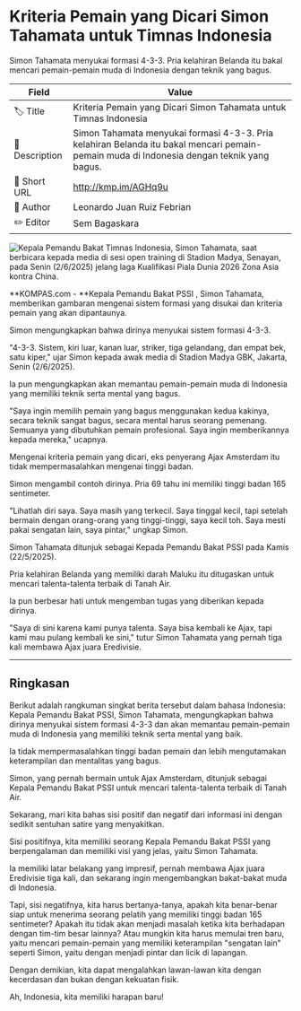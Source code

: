 # Kriteria Pemain yang Dicari Simon Tahamata untuk Timnas Indonesia

Simon Tahamata menyukai formasi 4-3-3. Pria kelahiran Belanda itu bakal mencari pemain-pemain muda di Indonesia dengan teknik yang bagus.

| Field         | Value                                                       |
|---------------|-------------------------------------------------------------|
| 🏷️ Title       | Kriteria Pemain yang Dicari Simon Tahamata untuk Timnas Indonesia |
| 📝 Description | Simon Tahamata menyukai formasi 4-3-3. Pria kelahiran Belanda itu bakal mencari pemain-pemain muda di Indonesia dengan teknik yang bagus. |
| 🔗 Short URL   | http://kmp.im/AGHq9u |
| 👤 Author      | Leonardo Juan Ruiz Febrian |
| ✏️ Editor      | Sem Bagaskara |

![Kepala Pemandu Bakat Timnas Indonesia, Simon Tahamata, saat berbicara kepada media di sesi open training di Stadion Madya, Senayan, pada Senin (2/6/2025) jelang laga Kualifikasi Piala Dunia 2026 Zona Asia kontra China.](https://asset.kompas.com/crops/mkVY0in3u4_P24O4bKaemJfrr4Y=/0x259:3000x2259/750x500/data/photo/2025/06/02/683dbb0aa6255.jpg)

**KOMPAS.com - **Kepala Pemandu Bakat PSSI , Simon Tahamata, memberikan gambaran mengenai sistem formasi yang disukai dan kriteria pemain yang akan dipantaunya.

Simon mengungkapkan bahwa dirinya menyukai sistem formasi 4-3-3. 

\"4-3-3. Sistem, kiri luar, kanan luar, striker, tiga gelandang, dan empat bek, satu kiper,\" ujar Simon kepada awak media di Stadion Madya GBK, Jakarta, Senin (2/6/2025).

Ia pun mengungkapkan akan memantau pemain-pemain muda di Indonesia yang memiliki teknik serta mental yang bagus.

\"Saya ingin memilih pemain yang bagus menggunakan kedua kakinya, secara teknik sangat bagus, secara mental harus seorang pemenang. Semuanya yang dibutuhkan pemain profesional. Saya ingin memberikannya kepada mereka,\" ucapnya.

Mengenai kriteria pemain yang dicari, eks penyerang Ajax Amsterdam itu tidak mempermasalahkan mengenai tinggi badan.  

Simon mengambil contoh dirinya. Pria 69 tahu ini memiliki tinggi badan 165 sentimeter.

\"Lihatlah diri saya. Saya masih yang terkecil. Saya tinggal kecil, tapi setelah bermain dengan orang-orang yang tinggi-tinggi, saya kecil toh. Saya mesti pakai sengatan lain, saya pintar,\" ungkap Simon.

Simon Tahamata ditunjuk sebagai Kepada Pemandu Bakat PSSI pada Kamis (22/5/2025).

Pria kelahiran Belanda yang memiliki darah Maluku itu ditugaskan untuk mencari talenta-talenta terbaik di Tanah Air. 

Ia pun berbesar hati untuk mengemban tugas yang diberikan kepada dirinya. 

\"Saya di sini karena kami punya talenta. Saya bisa kembali ke Ajax, tapi kami mau pulang kembali ke sini,\" tutur Simon Tahamata yang pernah tiga kali membawa Ajax juara Eredivisie.

---
## Ringkasan

Berikut adalah rangkuman singkat berita tersebut dalam bahasa Indonesia: Kepala Pemandu Bakat PSSI, Simon Tahamata, mengungkapkan bahwa dirinya menyukai sistem formasi 4-3-3 dan akan memantau pemain-pemain muda di Indonesia yang memiliki teknik serta mental yang baik.

 Ia tidak mempermasalahkan tinggi badan pemain dan lebih mengutamakan keterampilan dan mentalitas yang bagus.

 Simon, yang pernah bermain untuk Ajax Amsterdam, ditunjuk sebagai Kepala Pemandu Bakat PSSI untuk mencari talenta-talenta terbaik di Tanah Air.



Sekarang, mari kita bahas sisi positif dan negatif dari informasi ini dengan sedikit sentuhan satire yang menyakitkan.

 Sisi positifnya, kita memiliki seorang Kepala Pemandu Bakat PSSI yang berpengalaman dan memiliki visi yang jelas, yaitu Simon Tahamata.

 Ia memiliki latar belakang yang impresif, pernah membawa Ajax juara Eredivisie tiga kali, dan sekarang ingin mengembangkan bakat-bakat muda di Indonesia.

 Tapi, sisi negatifnya, kita harus bertanya-tanya, apakah kita benar-benar siap untuk menerima seorang pelatih yang memiliki tinggi badan 165 sentimeter? Apakah itu tidak akan menjadi masalah ketika kita berhadapan dengan tim-tim besar lainnya? Atau mungkin kita harus memulai tren baru, yaitu mencari pemain-pemain yang memiliki keterampilan "sengatan lain" seperti Simon, yaitu dengan menjadi pintar dan licik di lapangan.

 Dengan demikian, kita dapat mengalahkan lawan-lawan kita dengan kecerdasan dan bukan dengan kekuatan fisik.

 Ah, Indonesia, kita memiliki harapan baru!

